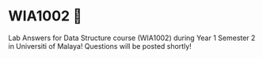 # WIA1002 📖
Lab Answers for Data Structure course (WIA1002) during Year 1 Semester 2 in Universiti of Malaya!
Questions will be posted shortly!
